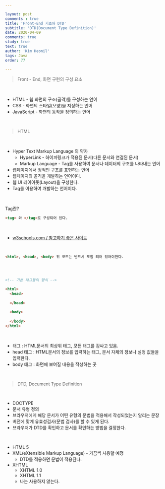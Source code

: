 ```yaml
---

layout: post
comments : true
title: 'Front-End 기초와 DTD'
subtitle: 'DTD(Document Type Definition)'
date: 2020-04-09
comments: true
study: true
text: true
author: 'Kim Heonil'
tags: Java
order: 77

---
```


> Front - End, 화면 구현의 구성 요소

<br>

- HTML - 웹 화면의 구조(골격)를 구성하는 언어
- CSS - 화면의 스타일(모양)을 지정하는 언어
- JavaScript - 화면의 동작을 정의하는 언어

<br>

> HTML

<br>

- Hyper Text Markup Language 의 약자
  - HyperLink - 하이퍼링크가 적용된 문서(다른 문서와 연결된 문서)
  - Markup Language - Tag를 사용하여 문서나 데이터의 구조를 나타내는 언어
- 웹페이지에서 정적인 구조를 표현하는 언어
- 웹페이지의 골격을 개발하는 언어이다.
- 웹 UI 레이아웃(Layout)을 구성한다.
- Tag를 이용하여 개발하는 언어이다.

<br>

Tag란?

``` html
<tag> 와 </tag>로 구성되어 있다.
```
<br>

- [w3schools.com / 참고하기 좋은 사이트](https://www.w3schools.com/)

<br>

```html
<html>, <head>, <body> 위 코드는 반드시 포함 되어 있어야한다.
    
```

<br>

``` html
<!-- 기본 태그들의 형식 -->

<html>
  <head>
    
  </head>
  
  <body>
    
  </body>
</html>

```

<br>

- <HTML> 태그 : HTML문서의 최상위 태그, 모든 태그를 감싸고 있음.
- head 태그 : HTML문서의 정보를 입력하는 태그, 문서 자체의 정보나 설정 값들을 입력한다.
- body 태그 : 화면에 보여질 내용을 작성하는 곳

<br>

> DTD, Document Type Definition

<br>

- DOCTYPE
- 문서 유형 정의
- 브라우저에게 해당 문서가 어떤 유형의 문법을 적용해서 작성되었는지 알리는 문장
- 버전에 맞게 유효성검사(문법 검사)를 할 수 있게 된다.
- 브라우저가 DTD를 확인하고 문서를 확인하는 방법을 결정한다.

<br>

- HTML 5
- XML(eXtensible Markup Language) - 가끔씩 사용할 예정
  - DTD를 적용하면 문법이 적용된다.
- XHTML
  - XHTML 1.0
  - XHTML 1.1 
  - 나는 사용하지 않는다.



<br><br>